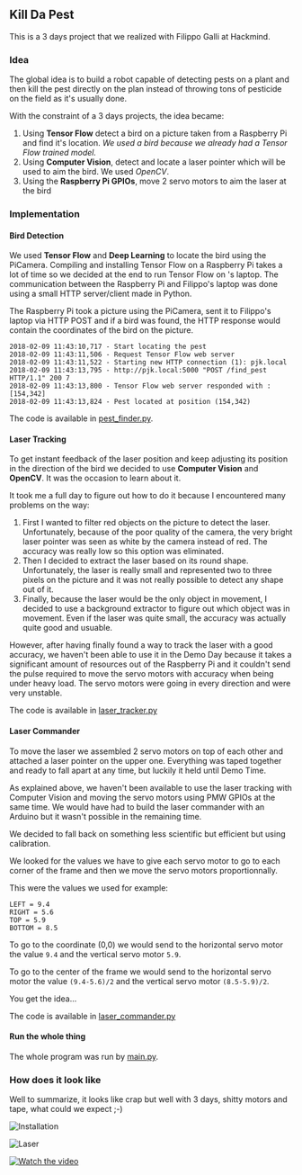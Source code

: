 ## Kill Da Pest

This is a 3 days project that we realized with Filippo Galli at Hackmind.

### Idea

The global idea is to build a robot capable of detecting pests on a plant and then kill the pest directly on the plan instead of throwing tons of pesticide on the field as it's usually done.

With the constraint of a 3 days projects, the idea became:
  1. Using **Tensor Flow** detect a bird on a picture taken from a Raspberry Pi and find it's location. _We used a bird because we already had a Tensor Flow trained model._
  2. Using **Computer Vision**, detect and locate a laser pointer which will be used to aim the bird. We used *OpenCV*.
  3. Using the **Raspberry Pi GPIOs**, move 2 servo motors to aim the laser at the bird

### Implementation

#### Bird Detection

We used **Tensor Flow** and **Deep Learning** to locate the bird using the PiCamera. Compiling and installing Tensor Flow on a Raspberry Pi takes a lot of time so we decided at the end to run Tensor Flow on
's laptop. The communication between the Raspberry Pi and Filippo's laptop was done using a small HTTP server/client made in Python.

The Raspberry Pi took a picture using the PiCamera, sent it to Filippo's laptop via HTTP POST and if a bird was found, the HTTP response would contain the coordinates of the bird on the picture.

```
2018-02-09 11:43:10,717 - Start locating the pest
2018-02-09 11:43:11,506 - Request Tensor Flow web server
2018-02-09 11:43:11,522 - Starting new HTTP connection (1): pjk.local
2018-02-09 11:43:13,795 - http://pjk.local:5000 "POST /find_pest HTTP/1.1" 200 7
2018-02-09 11:43:13,800 - Tensor Flow web server responded with : [154,342]
2018-02-09 11:43:13,824 - Pest located at position (154,342)
```

The code is available in [pest_finder.py](https://github.com/jameslafa/kill-da-pest/blob/master/pest_finder.py).

#### Laser Tracking

To get instant feedback of the laser position and keep adjusting its position in the direction of the bird we decided to use **Computer Vision** and **OpenCV**. It was the occasion to learn about it.

It took me a full day to figure out how to do it because I encountered many problems on the way:
  1. First I wanted to filter red objects on the picture to detect the laser. Unfortunately, because of the poor quality of the camera, the very bright laser pointer was seen as white by the camera instead of red. The accuracy was really low so this option was eliminated.
  2. Then I decided to extract the laser based on its round shape. Unfortunately, the laser is really small and represented two to three pixels on the picture and it was not really possible to detect any shape out of it.
  3. Finally, because the laser would be the only object in movement, I decided to use a background extractor to figure out which object was in movement. Even if the laser was quite small, the accuracy was actually quite good and usuable.

However, after having finally found a way to track the laser with a good accuracy, we haven't been able to use it in the Demo Day because it takes a significant amount of resources out of the Raspberry Pi and it couldn't send the pulse required to move the servo motors with accuracy when being under heavy load. The servo motors were going in every direction and were very unstable.

The code is available in [laser_tracker.py](https://github.com/jameslafa/kill-da-pest/blob/master/laser_tracker.py)

#### Laser Commander

To move the laser we assembled 2 servo motors on top of each other and attached a laser pointer on the upper one. Everything was taped together and ready to fall apart at any time, but luckily it held until Demo Time.

As explained above, we haven't been available to use the laser tracking with Computer Vision and moving the servo motors using PMW GPIOs at the same time. We would have had to build the laser commander with an Arduino but it wasn't possible in the remaining time.

We decided to fall back on something less scientific but efficient but using calibration.

We looked for the values we have to give each servo motor to go to each corner of the frame and then we move the servo motors proportionnally.

This were the values we used for example:

```
LEFT = 9.4
RIGHT = 5.6
TOP = 5.9
BOTTOM = 8.5
```

To go to the coordinate (0,0) we would send to the horizontal servo motor the value `9.4` and the vertical servo motor `5.9`.

To go to the center of the frame we would send to the horizontal servo motor the value `(9.4-5.6)/2` and the vertical servo motor `(8.5-5.9)/2`.

You get the idea...

The code is available in [laser_commander.py](https://github.com/jameslafa/kill-da-pest/blob/master/laser_commander.py)

#### Run the whole thing

The whole program was run by [main.py](https://github.com/jameslafa/kill-da-pest/blob/master/main.py).


### How does it look like

Well to summarize, it looks like crap but well with 3 days, shitty motors and tape, what could we expect ;-)

![Installation](https://github.com/jameslafa/kill-da-pest/blob/master/pics/pic_1.jpg)

![Laser](https://github.com/jameslafa/kill-da-pest/blob/master/pics/pic_2.jpg)

[![Watch the video](https://github.com/jameslafa/kill-da-pest/blob/master/pics/demo.png)](https://youtu.be/Dwx0p4QEHF4)
